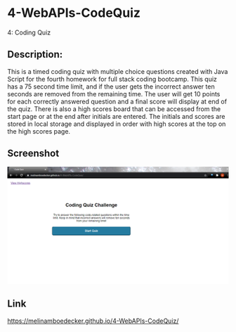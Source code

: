 # 4-WebAPIs-CodeQuiz
4: Coding Quiz 

## Description:
This is a timed coding quiz with multiple choice questions created with Java Script for the fourth homework for full stack coding bootcamp. This quiz has a 75 second time limit, and if the user gets the incorrect answer ten seconds are removed from the remaining time. The user will get 10 points for each correctly answered question and a final score will display at end of the quiz.  There is also a high scores board that can be accessed from the start page or at the end after initials are entered. The initials and scores are stored in local storage and displayed in order with high scores at the top on the high scores page. 

## Screenshot
![Screenshot](assets/images/Screenshot-codequiz.png)


## Link
https://melinamboedecker.github.io/4-WebAPIs-CodeQuiz/